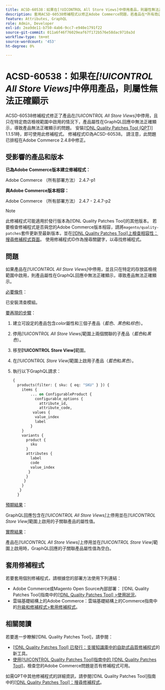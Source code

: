 ```yaml
---
title: ACSD-60538：如果在[!UICONTROL All Store Views]中停用產品，則屬性無法正確顯示
description: 套用ACSD-60538修補程式以修正Adobe Commerce問題，若產品在*所有商店檢視*中停用，並只在特定商店檢視範圍中啟用，則產品屬性在GraphQL回應中無法正確顯示，導致產品無法正確顯示。
feature: Attributes, GraphQL
role: Admin, Developer
exl-id: 2ea9de11-b750-4ab6-9cc7-e940e1791f22
source-git-commit: 011a6f46f76029eaf67f172b576e58dac9710a3d
workflow-type: tm+mt
source-wordcount: '453'
ht-degree: 0%

---
```


# ACSD-60538：如果在&#x200B;*[!UICONTROL All Store Views]*&#x200B;中停用產品，則屬性無法正確顯示

ACSD-60538修補程式修正了產品在&#x200B;*[!UICONTROL All Store Views]*&#x200B;中停用，且只在特定商店檢視範圍中啟用的情況下，產品屬性在GraphQL回應中無法正確顯示，導致產品無法正確顯示的問題。 安裝[[!DNL Quality Patches Tool (QPT)]](https://experienceleague.adobe.com/zh-hant/docs/commerce-operations/tools/quality-patches-tool/quality-patches-tool-to-self-serve-quality-patches) 1.1.51時，即可使用此修補程式。 修補程式ID為ACSD-60538。 請注意，此問題已排程在Adobe Commerce 2.4.8中修正。

## 受影響的產品和版本

**已為Adobe Commerce版本建立修補程式：**

Adobe Commerce （所有部署方法） 2.4.7-p1

**與Adobe Commerce版本相容：**

Adobe Commerce （所有部署方法） 2.4.7 - 2.4.7-p2

>[!NOTE]
>
>此修補程式可能適用於發行版本為[!DNL Quality Patches Tool]的其他版本。 若要檢查修補程式是否與您的Adobe Commerce版本相容，請將`magento/quality-patches`套件更新至最新版本，並在[[!DNL Quality Patches Tool]上檢查相容性：搜尋修補程式頁面](https://experienceleague.adobe.com/tools/commerce-quality-patches/index.html?lang=zh-Hant)。 使用修補程式ID作為搜尋關鍵字，以尋找修補程式。

## 問題

如果產品在&#x200B;*[!UICONTROL All Store Views]*&#x200B;中停用，並且只在特定的存放區檢視範圍中啟用，則產品屬性在GraphQL回應中無法正確顯示，導致產品無法正確顯示。

<u>必要條件</u>：

已安裝清查模組。

<u>要再現的步驟</u>：

1. 建立可設定的產品包含&#x200B;*color*&#x200B;屬性和三個子產品（*藍色*、*黑色*&#x200B;和&#x200B;*棕色*）。
1. 停用&#x200B;*[!UICONTROL All Store Views]*&#x200B;範圍上兩個關聯的子產品（*藍色*&#x200B;和&#x200B;*黑色*）。
1. 移至&#x200B;**[!UICONTROL Store View]**&#x200B;範圍。
1. 在&#x200B;*[!UICONTROL Store View]*&#x200B;範圍上啟用子產品（*藍色*&#x200B;和&#x200B;*黑色*）。
1. 執行以下GraphQL請求：

   ```GraphQL
   {
     products(filter: { sku: { eq: "SKU" } }) {
       items {
           ... on ConfigurableProduct {
             configurable_options {
               attribute_id,
               attribute_code,
            values {
             value_index
             label
           }
       }
       variants {
         product {
           sku
         }
         attributes {
           label
           code
           value_index
          }
         }
        }
       }
      }
     }  
   ```

<u>預期結果</u>：

GraphQL回應包含在&#x200B;*[!UICONTROL All Store Views]*&#x200B;上停用並在&#x200B;*[!UICONTROL Store View]*&#x200B;範圍上啟用的子關聯產品的屬性值。

<u>實際結果</u>：

產品在&#x200B;*[!UICONTROL All Store Views]*&#x200B;上停用並在&#x200B;*[!UICONTROL Store View]*&#x200B;範圍上啟用時，GraphQL回應的子關聯產品屬性值為空白。

## 套用修補程式

若要套用個別修補程式，請根據您的部署方法使用下列連結：

* Adobe Commerce或Magento Open Source內部部署： [!DNL Quality Patches Tool]指南中的[[!DNL Quality Patches Tool] >使用狀況](/help/tools/quality-patches-tool/usage.md)。
* 雲端基礎結構上的Adobe Commerce：雲端基礎結構上的Commerce指南中的[升級和修補程式>套用修補程式](https://experienceleague.adobe.com/docs/commerce-cloud-service/user-guide/develop/upgrade/apply-patches.html?lang=zh-Hant)。

## 相關閱讀

若要進一步瞭解[!DNL Quality Patches Tool]，請參閱：

* [[!DNL Quality Patches Tool] 已發行：支援知識庫中的自助式品質修補程式](https://experienceleague.adobe.com/zh-hant/docs/commerce-operations/tools/quality-patches-tool/quality-patches-tool-to-self-serve-quality-patches)的新工具。
* [使用[!UICONTROL Quality Patches Tool]指南中的 [!DNL Quality Patches Tool]](/help/tools/quality-patches-tool/patches-available-in-qpt/check-patch-for-magento-issue-with-magento-quality-patches.md)，檢查您的Adobe Commerce問題是否有修補程式可用。


如需QPT中其他修補程式的詳細資訊，請參閱[!DNL Quality Patches Tool]指南中的[[!DNL Quality Patches Tool]：搜尋修補程式](https://experienceleague.adobe.com/tools/commerce-quality-patches/index.html?lang=zh-Hant)。
